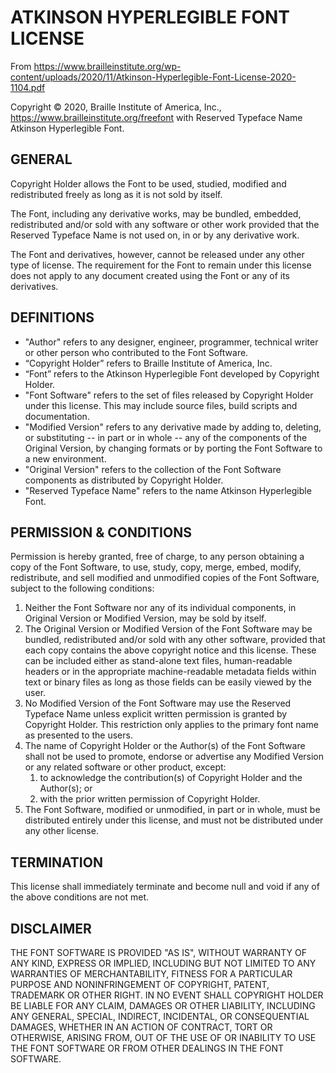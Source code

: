 # ATKINSON HYPERLEGIBLE FONT LICENSE

From https://www.brailleinstitute.org/wp-content/uploads/2020/11/Atkinson-Hyperlegible-Font-License-2020-1104.pdf

Copyright © 2020, Braille Institute of America, Inc., https://www.brailleinstitute.org/freefont with Reserved Typeface Name Atkinson Hyperlegible Font.

## GENERAL

Copyright Holder allows the Font to be used, studied, modified and redistributed freely as long as it is not sold by itself. 

The Font, including any derivative works, may be bundled, embedded, redistributed and/or sold with any software or other work provided that the Reserved Typeface Name is not used on, in or by any derivative work. 

The Font and derivatives, however, cannot be released under any other type of license. The requirement for the Font to remain under this license does not apply to any document created using the Font or any of its derivatives.

## DEFINITIONS

* "Author" refers to any designer, engineer, programmer, technical writer or other person who contributed to the Font Software.
* “Copyright Holder” refers to Braille Institute of America, Inc.
* “Font” refers to the Atkinson Hyperlegible Font developed by Copyright Holder.
* "Font Software" refers to the set of files released by Copyright Holder under this license. This may include source files, build scripts and documentation.
* "Modified Version" refers to any derivative made by adding to, deleting, or substituting -- in part or in whole -- any of the components of the Original Version, by changing formats or by porting the Font Software to a new environment.
* "Original Version" refers to the collection of the Font Software components as distributed by Copyright Holder.
* "Reserved Typeface Name" refers to the name Atkinson Hyperlegible Font.

## PERMISSION & CONDITIONS

Permission is hereby granted, free of charge, to any person obtaining a copy of the Font Software, to use, study, copy, merge, embed, modify, redistribute, and sell modified and unmodified copies of the Font Software, subject to the following conditions:
1. Neither the Font Software nor any of its individual components, in Original Version or Modified Version, may be sold by itself.
2. The Original Version or Modified Version of the Font Software may be bundled, redistributed and/or sold with any other software, provided that each copy contains the above copyright notice and this license. These can be included either as stand-alone text files, human-readable headers or in the appropriate machine-readable metadata fields within text or binary files as long as those fields can be easily viewed by the user.
3. No Modified Version of the Font Software may use the Reserved Typeface Name unless explicit written permission is granted by Copyright Holder. This restriction only applies to the primary font name as presented to the users.
4. The name of Copyright Holder or the Author(s) of the Font Software shall not be used to promote, endorse or advertise any Modified Version or any related software or other product, except:
   1. to acknowledge the contribution(s) of Copyright Holder and the Author(s); or
   1. with the prior written permission of Copyright Holder.
5. The Font Software, modified or unmodified, in part or in whole, must be distributed entirely under this license, and must not be distributed under any other license.

## TERMINATION

This license shall immediately terminate and become null and void if any of the above conditions are not met.

## DISCLAIMER

THE FONT SOFTWARE IS PROVIDED "AS IS", WITHOUT WARRANTY OF ANY KIND, EXPRESS OR IMPLIED, INCLUDING BUT NOT LIMITED TO ANY WARRANTIES OF MERCHANTABILITY, FITNESS FOR A PARTICULAR PURPOSE AND NONINFRINGEMENT OF COPYRIGHT, PATENT, TRADEMARK OR OTHER RIGHT. IN NO EVENT SHALL COPYRIGHT HOLDER BE LIABLE FOR ANY CLAIM, DAMAGES OR OTHER LIABILITY, INCLUDING ANY GENERAL, SPECIAL, INDIRECT, INCIDENTAL, OR CONSEQUENTIAL DAMAGES, WHETHER IN AN ACTION OF CONTRACT, TORT OR OTHERWISE, ARISING FROM, OUT OF THE USE OF OR INABILITY TO USE THE FONT SOFTWARE OR FROM OTHER DEALINGS IN THE FONT SOFTWARE.
